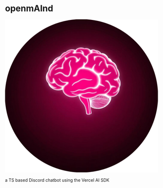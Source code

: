  # openmAInd

 ![logo: brain glowing in pink shades to look cool and cute](./utils/logo.png)

 a TS based Discord chatbot using the Vercel AI SDK
